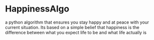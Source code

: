 # HappinessAlgo
a python algorithm that ensures you stay happy and at peace with your current situation. Its based on a simple belief that  happiness is the difference between what you expect life to be and what life actually  is
